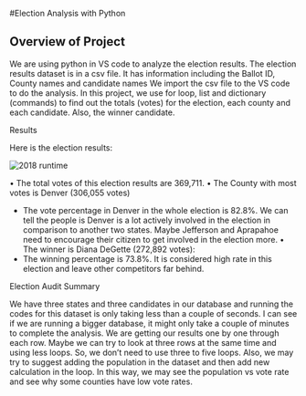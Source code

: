 #Election Analysis with Python

## Overview of Project	

   We are using python in VS code to analyze the election results. The election results dataset is in a csv file. It has information including the Ballot ID, County names and candidate names We import the csv file to the VS code to do the analysis. In this project, we use for loop, list and dictionary (commands) to find out the totals (votes) for the election, each county and each candidate. Also, the winner candidate.

Results

Here is the election results:

![2018 runtime]( https://github.com/jkmom/Election_Analysis/blob/main/analysis/Election_results.png)

•	The total votes of this election results are 369,711.
•	The County with most votes is Denver (306,055 votes)
-	The vote percentage in Denver in the whole election is 82.8%. We can tell the people is Denver is a lot actively involved in the election in comparison to another two states. Maybe Jefferson and Aprapahoe need to encourage their citizen to get involved in the election more.
•	The winner is Diana DeGette (272,892 votes):
-	The winning percentage is 73.8%. It is considered high rate in this election and leave other competitors far behind.

Election Audit Summary

   We have three states and three candidates in our database and running the codes for this dataset is only taking less than a couple of seconds. I can see if we are running a bigger database, it might only take a couple of minutes to complete the analysis.
   We are getting our results one by one through each row. Maybe we can try to look at three rows at the same time and using less loops. So, we don’t need to use three to five loops.
   Also, we may try to suggest adding the population in the dataset and then add new calculation in the loop. In this way, we may see the population vs vote rate and see why some counties have low vote rates. 
   
	

   


